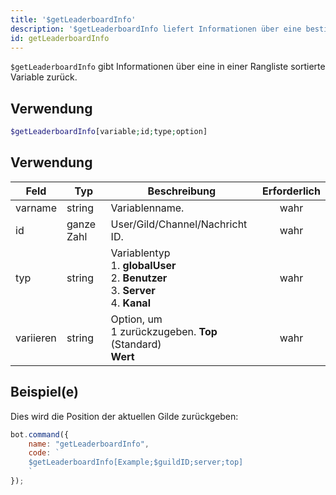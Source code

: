 ```yaml
---
title: '$getLeaderboardInfo'
description: '$getLeaderboardInfo liefert Informationen über eine bestimmte Variable in einer Rangliste sortiert.'
id: getLeaderboardInfo
---
```


`$getLeaderboardInfo` gibt Informationen über eine in einer Rangliste sortierte Variable zurück.

## Verwendung

```php
$getLeaderboardInfo[variable;id;type;option]
```

## Verwendung

| Feld      | Typ        | Beschreibung                                                                                                                  | Erforderlich |
| --------- | ---------- | ----------------------------------------------------------------------------------------------------------------------------- |:------------:|
| varname   | string     | Variablenname.                                                                                                                |     wahr     |
| id        | ganze Zahl | User/Gild/Channel/Nachricht ID.                                                                                               |     wahr     |
| typ       | string     | Variablentyp <br /> 1. **globalUser** <br /> 2. **Benutzer** <br /> 3. **Server** <br /> 4. **Kanal** |     wahr     |
| variieren | string     | Option, um <br /> 1 zurückzugeben. **Top** (Standard) <br /> **Wert**                                             |     wahr     |

## Beispiel(e)

Dies wird die Position der aktuellen Gilde zurückgeben:

```javascript
bot.command({
    name: "getLeaderboardInfo",
    code: `
    $getLeaderboardInfo[Example;$guildID;server;top]
    `
});
```